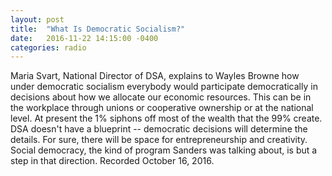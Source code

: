 ```yaml
---
layout: post
title:  "What Is Democratic Socialism?"
date:   2016-11-22 14:15:00 -0400
categories: radio
---
```


Maria Svart, National Director of DSA, explains to Wayles Browne how under democratic socialism everybody would participate democratically in decisions about how we allocate our economic resources. This can be in the workplace through unions or cooperative ownership or at the national level. At present the 1% siphons off most of the wealth that the 99% create. DSA doesn't have a blueprint -- democratic decisions will determine the details. For sure, there will be space for entrepreneurship and creativity. Social democracy, the kind of program Sanders was talking about, is but a step in that direction. Recorded October 16, 2016. 
